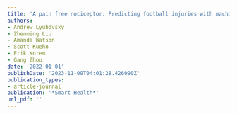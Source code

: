 ```yaml
---
title: 'A pain free nociceptor: Predicting football injuries with machine learning'
authors:
- Andrew Lyubovsky
- Zhenming Liu
- Amanda Watson
- Scott Kuehn
- Erik Korem
- Gang Zhou
date: '2022-01-01'
publishDate: '2023-11-09T04:01:28.426090Z'
publication_types:
- article-journal
publication: '*Smart Health*'
url_pdf: '' 
---
```

